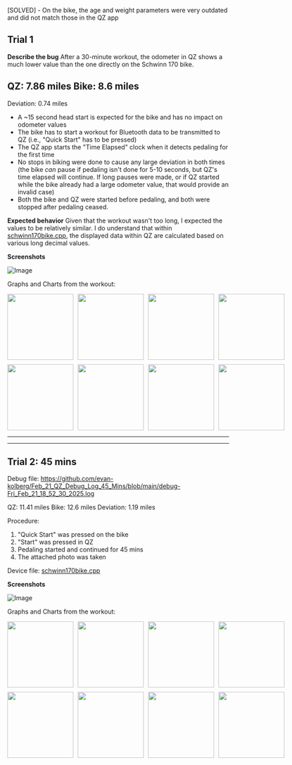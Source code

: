 [SOLVED] - On the bike, the age and weight parameters were very outdated and did not match those in the QZ app

Trial 1
--------

**Describe the bug**
After a 30-minute workout, the odometer in QZ shows a much lower value than the one directly on the Schwinn 170 bike. 

QZ: 7.86 miles
Bike: 8.6 miles
--------------------
Deviation: 0.74 miles

* A ~15 second head start is expected for the bike and has no impact on odometer values
* The bike has to start a workout for Bluetooth data to be transmitted to QZ (i.e., "Quick Start" has to be pressed)
* The QZ app starts the "Time Elapsed" clock when it detects pedaling for the first time
* No stops in biking were done to cause any large deviation in both times (the bike _can_ pause if pedaling isn't done for 5-10 seconds, but QZ's time elapsed will continue. If long pauses were made, or if QZ started while the bike already had a large odometer value, that would provide an invalid case)
* Both the bike and QZ were started before pedaling, and both were stopped after pedaling ceased.


**Expected behavior**
Given that the workout wasn't too long, I expected the values to be relatively similar. I do understand that within [schwinn170bike.cpp](https://github.com/cagnulein/qdomyos-zwift/blob/master/src/devices/schwinn170bike/schwinn170bike.cpp), the displayed data within QZ are calculated based on various long decimal values.

**Screenshots**

![Image](https://github.com/user-attachments/assets/deec218d-e99d-4278-99c2-c3e66b14682c)


Graphs and Charts from the workout:

<div style="display: grid; grid-template-columns: repeat(4, 1fr); gap: 10px;">
  <img src="https://github.com/user-attachments/assets/cafec022-fa24-4427-8de9-83b7a7507f4e" width="150">
  <img src="https://github.com/user-attachments/assets/4ef2161d-c3ba-47ed-9594-b68c701ebb26" width="150">
  <img src="https://github.com/user-attachments/assets/8020d4d7-ebc1-4cf1-af07-92c3251c4074" width="150">
  <img src="https://github.com/user-attachments/assets/74a7826b-eab6-44f6-a1ac-4a603345b8bd" width="150">
  <img src="https://github.com/user-attachments/assets/a63d5ad8-6365-4c7c-873b-436764d8f301" width="150">
  <img src="https://github.com/user-attachments/assets/784b9388-fc40-474e-bc4c-6a67305c26e8" width="150">
  <img src="https://github.com/user-attachments/assets/fa1a1938-e3bc-4ab3-b754-df7205bca537" width="150">
  <img src="https://github.com/user-attachments/assets/a1b44fb3-33ef-43cd-9e8d-e5d03bed553a" width="150">
</div>



---
---

**Trial 2: 45 mins**
--------------------
Debug file: https://github.com/evan-kolberg/Feb_21_QZ_Debug_Log_45_Mins/blob/main/debug-Fri_Feb_21_18_52_30_2025.log

QZ: 11.41 miles
Bike: 12.6 miles
Deviation: 1.19 miles

Procedure: 
1. "Quick Start" was pressed on the bike
2. "Start" was pressed in QZ
3. Pedaling started and continued for 45 mins
4. The attached photo was taken

Device file: [schwinn170bike.cpp](https://github.com/cagnulein/qdomyos-zwift/blob/master/src/devices/schwinn170bike/schwinn170bike.cpp)

**Screenshots**

![Image](https://github.com/user-attachments/assets/9ce286a8-d4f8-4888-815a-46ef47021913)

Graphs and Charts from the workout:

<div style="display: grid; grid-template-columns: repeat(4, 1fr); gap: 10px;">
  <img src="https://github.com/user-attachments/assets/3252e688-7bd1-4cff-94b3-307307fdacda" width="150">
  <img src="https://github.com/user-attachments/assets/8c0db6e0-adcf-413a-846f-7374a50b1285" width="150">
  <img src="https://github.com/user-attachments/assets/babeddb3-064c-402c-be7f-52e9e218cb35" width="150">
  <img src="https://github.com/user-attachments/assets/8aca83cd-63fa-40db-a658-ec47d6005e16" width="150">
  <img src="https://github.com/user-attachments/assets/3b7637fd-a0ab-463d-ae51-61b92d7f43e7" width="150">
  <img src="https://github.com/user-attachments/assets/edccb6a8-d3ed-4ccf-89f9-78bdf59f1334" width="150">
  <img src="https://github.com/user-attachments/assets/30182411-0628-4bee-b3be-9a07c6e59666" width="150">
  <img src="https://github.com/user-attachments/assets/26034365-4fb1-4e1a-b12c-3b9ccad61656" width="150">
</div>



